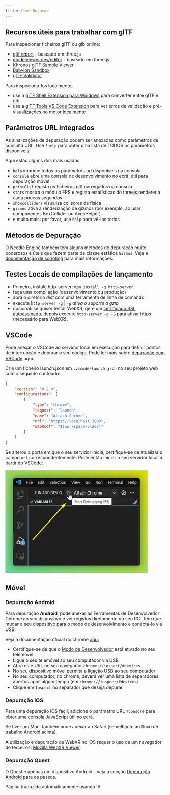 ```yaml
---
title: Como Depurar
---
```


## Recursos úteis para trabalhar com glTF

Para inspecionar ficheiros glTF ou glb online:
- [gltf.report](https://gltf.report/) - baseado em three.js
- [modelviewer.dev/editor](https://modelviewer.dev/editor) - baseado em three.js
- [Khronos glTF Sample Viewer](https://github.khronos.org/glTF-Sample-Viewer-Release/)
- [Babylon Sandbox](https://sandbox.babylonjs.com/)
- [glTF Validator](https://github.khronos.org/glTF-Validator/)

Para inspecioná-los localmente:
- use a [glTF Shell Extension para Windows](https://apps.microsoft.com/store/detail/gltf-shell-extensions/9NPGVJ9N57MV?hl=en-us&gl=US) para converter entre glTF e glb
- use a [glTF Tools VS Code Extension](https://marketplace.visualstudio.com/items?itemName=cesium.gltf-vscode) para ver erros de validação e pré-visualizações no motor localmente


## Parâmetros URL integrados

As sinalizações de depuração podem ser anexadas como parâmetros de consulta URL.
Use ``?help`` para obter uma lista de TODOS os parâmetros disponíveis.

Aqui estão alguns dos mais usados:

- ``help`` imprime todos os parâmetros url disponíveis na consola
- ``console`` abre uma consola de desenvolvimento no ecrã, útil para depuração móvel
- ``printGltf`` regista os ficheiros gltf carregados na consola
- ``stats`` mostra o módulo FPS e regista estatísticas do threejs renderer a cada poucos segundos
- ``showcolliders`` visualiza colisores de física
- ``gizmos`` ativa a renderização de gizmos (por exemplo, ao usar componentes BoxCollider ou AxesHelper)
- e muito mais: por favor, use ``help`` para vê-los todos


## Métodos de Depuração

O Needle Engine também tem alguns métodos de depuração muito poderosos e úteis que fazem parte da classe estática `Gizmos`. Veja a [documentação de scripting](./scripting.md#gizmos) para mais informações.


## Testes Locais de compilações de lançamento
- Primeiro, instale http-server: `npm install -g http-server`
- faça uma compilação (desenvolvimento ou produção)
- abra o diretório *dist* com uma ferramenta de linha de comando
- execute `http-server -g` | *`-g` ativa o suporte a gzip*
- opcional: se quiser testar WebXR, gere um [certificado SSL autoassinado](https://stackoverflow.com/a/35231213), depois execute `http-server -g -S` para ativar https (necessário para WebXR).



## VSCode

Pode anexar o VSCode ao servidor local em execução para definir pontos de interrupção e depurar o seu código. Pode ler mais sobre [depuração com VSCode](https://code.visualstudio.com/docs/editor/debugging) aqui.

Crie um ficheiro launch.json em `.vscode/launch.json` no seu projeto web com o seguinte conteúdo:
```json
{
    "version": "0.2.0",
    "configurations": [
        {
            "type": "chrome",
            "request": "launch",
            "name": "Attach Chrome",
            "url": "https://localhost:3000",
            "webRoot": "${workspaceFolder}"
        }
    ]
}
```

Se alterou a porta em que o seu servidor inicia, certifique-se de atualizar o campo `url` correspondentemente.
Pode então iniciar o seu servidor local a partir do VSCode:

![](/debugging/vscode-start-debugging.webp)

## Móvel

### Depuração Android

Para depuração **Android**, pode anexar as Ferramentas de Desenvolvedor Chrome ao seu dispositivo e ver registos diretamente do seu PC. Tem que mudar o seu dispositivo para o modo de desenvolvimento e conectá-lo via USB.

Veja a documentação oficial do chrome [aqui](https://developer.chrome.com/docs/devtools/remote-debugging/)
- Certifique-se de que o [Modo de Desenvolvedor](https://developer.android.com/studio/debug/dev-options) está ativado no seu telemóvel
- Ligue o seu telemóvel ao seu computador via USB
- Abra este URL no seu navegador ``chrome://inspect/#devices``
- No seu dispositivo móvel permita a ligação USB ao seu computador
- No seu computador, no chrome, deverá ver uma lista de separadores abertos após algum tempo (em ``chrome://inspect/#devices``)
- Clique em ``Inspect`` no separador que deseja depurar

### Depuração iOS

Para uma depuração iOS fácil, adicione o parâmetro URL ``?console`` para obter uma consola JavaScript útil no ecrã.

Se tiver um Mac, também pode anexar ao Safari (semelhante ao fluxo de trabalho Android acima).

A utilização e depuração de WebXR no iOS requer o uso de um navegador de terceiros: [Mozilla WebXR Viewer](https://labs.mozilla.org/projects/webxr-viewer/).

### Depuração Quest

O Quest é apenas um dispositivo Android - veja a secção [Depuração Android](#android-debugging) para os passos.


Página traduzida automaticamente usando IA